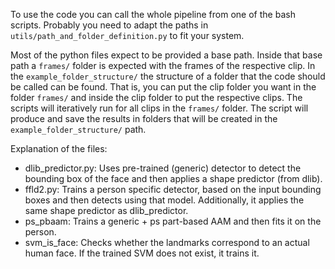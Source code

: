 
To use the code you can call the whole pipeline from one of the bash scripts.
Probably you need to adapt the paths in `utils/path_and_folder_definition.py` to fit your system.

Most of the python files expect to be provided a base path. Inside that base path a `frames/` folder 
is expected with the frames of the respective clip.
In the `example_folder_structure/` the structure of a folder that the code should be called can be found. That is, you can put the clip folder you want in the folder `frames/` and inside the clip folder to put the respective clips.
The scripts will iteratively run for all clips in the `frames/` folder.
The script will produce and save the results in folders that will be created in the `example_folder_structure/` path. 

Explanation of the files:

* dlib_predictor.py: Uses pre-trained (generic) detector to detect the bounding box of the face and then applies a shape predictor (from dlib).
* ffld2.py: Trains a person specific detector, based on the input bounding boxes and then detects using that model. Additionally, it applies the same shape predictor as dlib_predictor.
* ps_pbaam: Trains a generic + ps part-based AAM and then fits it on the person.
* svm_is_face: Checks whether the landmarks correspond to an actual human face. If the trained SVM does not exist, it trains it.


